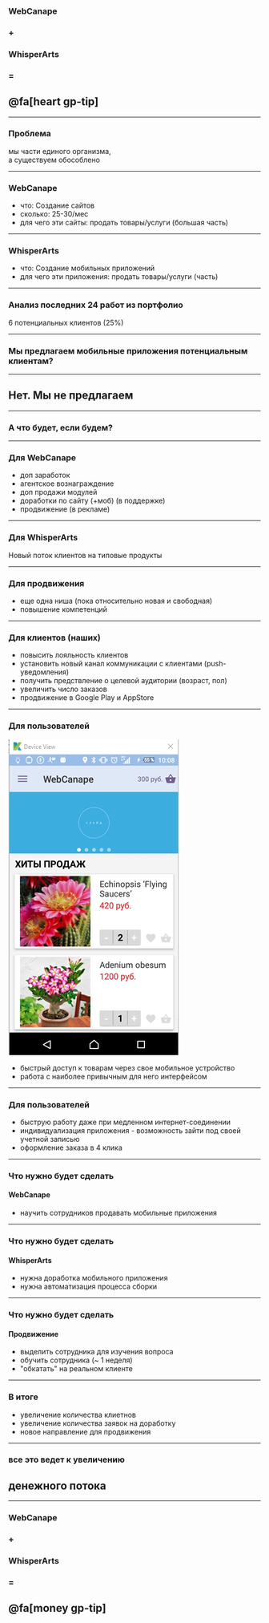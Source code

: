 ### WebCanape 
### + 
### WhisperArts 
### = 
## @fa[heart gp-tip]

---

### Проблема

мы части единого организма, <br>
а существуем обособлено

---

### WebCanape

- что: Создание сайтов 
- сколько: 25-30/мес 
- для чего эти сайты: продать товары/услуги (большая часть) 

---

### WhisperArts

- что: Создание мобильных приложений 
- для чего эти приложения: продать товары/услуги (часть) 

---

### Анализ последних 24 работ из портфолио

6 потенциальных клиентов (25%)

---

### Мы предлагаем мобильные приложения потенциальным клиентам?

---

## Нет. Мы не предлагаем

---

### А что будет, если будем?

---

### Для WebCanape

- доп заработок
 - агентское вознаграждение 
 - доп продажи модулей 
 - доработки по сайту (+моб) (в поддержке) 
 - продвижение (в рекламе)

---

### Для WhisperArts

Новый поток клиентов на типовые продукты

---

### Для продвижения

- еще одна ниша (пока относительно новая и свободная)
- повышение компетенций

---

### Для клиентов (наших)

 - повысить лояльность клиентов
 - установить новый канал коммуникации с клиентами (push-уведомления)
 - получить предствление о целевой аудитории (возраст, пол)
 - увеличить число заказов
 - продвижение в Google Play и AppStore

---

### Для пользователей

![Mobile](assets/image/mobile.jpg)
 - быстрый доступ к товарам через свое мобильное устройство
 - работа с наиболее привычным для него интерфейсом 

---


### Для пользователей

 - быструю работу даже при медленном интернет-соединении
 - индивидуализация приложения - возможность зайти под своей учетной записью
 - оформление заказа в 4 клика

---

### Что нужно будет сделать
#### WebCanape

- научить сотрудников продавать мобильные приложения

---

### Что нужно будет сделать
#### WhisperArts

- нужна доработка мобильного приложения
- нужна автоматизация процесса сборки

---

### Что нужно будет сделать
#### Продвижение

- выделить сотрудника для изучения вопроса
- обучить сотрудника (~ 1 неделя)
- "обкатать" на реальном клиенте

---

### В итоге

- увеличение количества клиетнов
- увеличение количества заявок на доработку
- новое направление для продвижения

---

### все это ведет к увеличению 

## денежного потока

---

### WebCanape 
### + 
### WhisperArts 
### = 
## @fa[money gp-tip]
